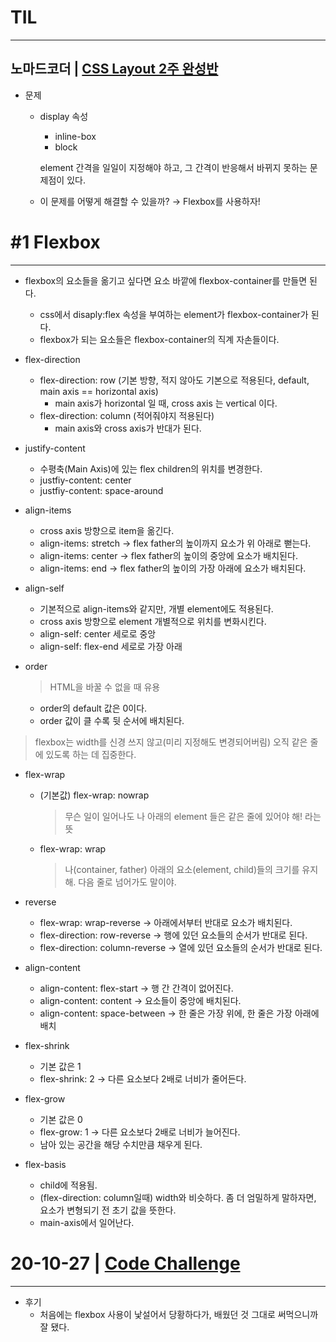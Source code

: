 # **TIL**

---

## **노마드코더 | [CSS Layout 2주 완성반](https://nomadcoders.co/css-layout-masterclass/)**

- 문제
    - display 속성
        - inline-box
        - block

        element 간격을 일일이 지정해야 하고, 그 간격이 반응해서 바뀌지 못하는 문제점이 있다.

    - 이 문제를 어떻게 해결할 수 있을까? → Flexbox를 사용하자!

# #1 Flexbox

---

- flexbox의 요소들을 옮기고 싶다면 요소 바깥에 flexbox-container를 만들면 된다.
    - css에서 disaply:flex 속성을 부여하는 element가 flexbox-container가 된다.
    - flexbox가 되는 요소들은 flexbox-container의 직계 자손들이다.
- flex-direction
    - flex-direction: row (기본 방향, 적지 않아도 기본으로 적용된다, default, main axis == horizontal axis)
        - main axis가 horizontal 일 때, cross axis 는 vertical 이다.
    - flex-direction: column (적어줘야지 적용된다)
        - main axis와 cross axis가 반대가 된다.
- justify-content
    - 수평축(Main Axis)에 있는 flex children의 위치를 변경한다.
    - justfiy-content: center
    - justfiy-content: space-around
- align-items
    - cross axis 방향으로 item을 옮긴다.
    - align-items: stretch → flex father의 높이까지 요소가 위 아래로 뻗는다.
    - align-items: center → flex father의 높이의 중앙에 요소가 배치된다.
    - align-items: end → flex father의 높이의 가장 아래에 요소가 배치된다.
- align-self
    - 기본적으로  align-items와 같지만, 개별 element에도 적용된다.
    - cross axis 방향으로 element 개별적으로 위치를 변화시킨다.
    - align-self: center 세로로 중앙
    - align-self: flex-end 세로로 가장 아래
- order

    > HTML을 바꿀 수 없을 때 유용

    - order의 default 값은 0이다.
    - order 값이 클 수록 뒷 순서에 배치된다.

> flexbox는 width를 신경 쓰지 않고(미리 지정해도 변경되어버림) 오직 같은 줄에 있도록 하는 데 집중한다.

- flex-wrap
    - (기본값) flex-wrap: nowrap

        > 무슨 일이 일어나도 나 아래의 element 들은 같은 줄에 있어야 해! 라는 뜻

    - flex-wrap: wrap

        > 나(container, father) 아래의 요소(element, child)들의 크기를 유지해. 다음 줄로 넘어가도 말이야.

- reverse
    - flex-wrap: wrap-reverse → 아래에서부터 반대로 요소가 배치된다.
    - flex-direction: row-reverse → 행에 있던 요소들의 순서가 반대로 된다.
    - flex-direction: column-reverse → 열에 있던 요소들의 순서가 반대로 된다.
- align-content
    - align-content: flex-start → 행 간 간격이 없어진다.
    - align-content: content → 요소들이 중앙에 배치된다.
    - align-content: space-between → 한 줄은 가장 위에, 한 줄은 가장 아래에 배치
- flex-shrink
    - 기본 값은 1
    - flex-shrink: 2 → 다른 요소보다 2배로 너비가 줄어든다.
- flex-grow
    - 기본 값은 0
    - flex-grow: 1 → 다른 요소보다 2배로 너비가 늘어진다.
    - 남아 있는 공간을 해당 수치만큼 채우게 된다.
- flex-basis
    - child에 적용됨.
    - (flex-direction: column일때) width와 비슷하다. 좀 더 엄밀하게 말하자면, 요소가 변형되기 전 초기 값을 뜻한다.
    - main-axis에서 일어난다.

# 20-10-27 | [Code Challenge](https://repl.it/@sounmind/CSSLAYOUTDAY02#index.html)

---

- 후기
    - 처음에는 flexbox 사용이 낯설어서 당황하다가, 배웠던 것 그대로 써먹으니까 잘 됐다.